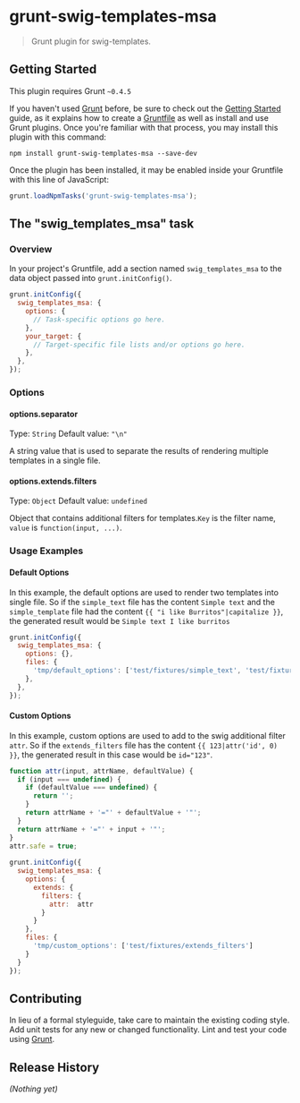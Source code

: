 # grunt-swig-templates-msa

> Grunt plugin for swig-templates.

## Getting Started
This plugin requires Grunt `~0.4.5`

If you haven't used [Grunt](http://gruntjs.com/) before, be sure to check out the [Getting Started](http://gruntjs.com/getting-started) guide, as it explains how to create a [Gruntfile](http://gruntjs.com/sample-gruntfile) as well as install and use Grunt plugins. Once you're familiar with that process, you may install this plugin with this command:

```shell
npm install grunt-swig-templates-msa --save-dev
```

Once the plugin has been installed, it may be enabled inside your Gruntfile with this line of JavaScript:

```js
grunt.loadNpmTasks('grunt-swig-templates-msa');
```

## The "swig_templates_msa" task

### Overview
In your project's Gruntfile, add a section named `swig_templates_msa` to the data object passed into `grunt.initConfig()`.

```js
grunt.initConfig({
  swig_templates_msa: {
    options: {
      // Task-specific options go here.
    },
    your_target: {
      // Target-specific file lists and/or options go here.
    },
  },
});
```

### Options

#### options.separator
Type: `String`
Default value: `"\n"`

A string value that is used to separate the results of rendering multiple templates in a single file.

#### options.extends.filters
Type: `Object`
Default value: `undefined`

Object that contains additional filters for templates.`Key` is the filter name, `value` is `function(input, ...)`.

### Usage Examples

#### Default Options
In this example, the default options are used to render two templates into single file. So if the `simple_text` file has the content `Simple text` and the `simple_template` file had the content `{{ "i like Burritos"|capitalize }}`, the generated result would be `Simple text
I like burritos`

```js
grunt.initConfig({
  swig_templates_msa: {
    options: {},
    files: {
      'tmp/default_options': ['test/fixtures/simple_text', 'test/fixtures/simple_template']
    },
  },
});
```

#### Custom Options
In this example, custom options are used to add to the swig additional filter `attr`. So if the `extends_filters` file has the content `{{ 123|attr('id', 0) }}`, the generated result in this case would be `id="123"`.

```js
function attr(input, attrName, defaultValue) {
  if (input === undefined) {
    if (defaultValue === undefined) {
      return '';
    }
    return attrName + '="' + defaultValue + '"';
  }
  return attrName + '="' + input + '"';
}
attr.safe = true;
  
grunt.initConfig({
  swig_templates_msa: {
    options: {
      extends: {
        filters: {
          attr:  attr
        }
      }
    },
    files: {
      'tmp/custom_options': ['test/fixtures/extends_filters']
    }
  }
});
```

## Contributing
In lieu of a formal styleguide, take care to maintain the existing coding style. Add unit tests for any new or changed functionality. Lint and test your code using [Grunt](http://gruntjs.com/).

## Release History
_(Nothing yet)_
